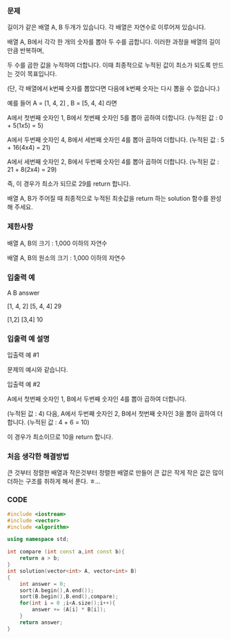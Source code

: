 ### 문제

길이가 같은 배열 A, B 두개가 있습니다. 각 배열은 자연수로 이루어져 있습니다.

배열 A, B에서 각각 한 개의 숫자를 뽑아 두 수를 곱합니다. 이러한 과정을 배열의 길이만큼 반복하며,

두 수를 곱한 값을 누적하여 더합니다. 이때 최종적으로 누적된 값이 최소가 되도록 만드는 것이 목표입니다. 

(단, 각 배열에서 k번째 숫자를 뽑았다면 다음에 k번째 숫자는 다시 뽑을 수 없습니다.)

예를 들어 A = [1, 4, 2] , B = [5, 4, 4] 라면

A에서 첫번째 숫자인 1, B에서 첫번째 숫자인 5를 뽑아 곱하여 더합니다. (누적된 값 : 0 + 5(1x5) = 5)

A에서 두번째 숫자인 4, B에서 세번째 숫자인 4를 뽑아 곱하여 더합니다. (누적된 값 : 5 + 16(4x4) = 21)

A에서 세번째 숫자인 2, B에서 두번째 숫자인 4를 뽑아 곱하여 더합니다. (누적된 값 : 21 + 8(2x4) = 29)

즉, 이 경우가 최소가 되므로 29를 return 합니다.

배열 A, B가 주어질 때 최종적으로 누적된 최솟값을 return 하는 solution 함수를 완성해 주세요.

### 제한사항
배열 A, B의 크기 : 1,000 이하의 자연수

배열 A, B의 원소의 크기 : 1,000 이하의 자연수

### 입출력 예
A	B	answer

[1, 4, 2]	[5, 4, 4]	29

[1,2]	[3,4]	10

### 입출력 예 설명

입출력 예 #1

문제의 예시와 같습니다.

입출력 예 #2

A에서 첫번째 숫자인 1, B에서 두번째 숫자인 4를 뽑아 곱하여 더합니다.

(누적된 값 : 4) 다음, A에서 두번째 숫자인 2, B에서 첫번째 숫자인 3을 뽑아 곱하여 더합니다. (누적된 값 : 4 + 6 = 10)

이 경우가 최소이므로 10을 return 합니다.

### 처음 생각한 해결방법

큰 것부터 정렬한 배열과 작은것부터 정렬한 배열로 만들어 큰 값은 작게 작은 값은 많이 더하는 구조를 취하게 해서 푼다. ㅎ...

### CODE

```C++
#include <iostream>
#include <vector>
#include <algorithm>

using namespace std;

int compare (int const a,int const b){
    return a > b;
}
int solution(vector<int> A, vector<int> B)
{
    int answer = 0;
    sort(A.begin(),A.end());
    sort(B.begin(),B.end(),compare);
    for(int i = 0 ;i<A.size();i++){
        answer += (A[i] * B[i]);
    }
    return answer;
}
```
